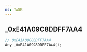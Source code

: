 ```yaml
---
ns: TASK
---
```

## _0xE41A09C8DDFF7AA4

```c
// 0xE41A09C8DDFF7AA4
Any _0xE41A09C8DDFF7AA4();
```

